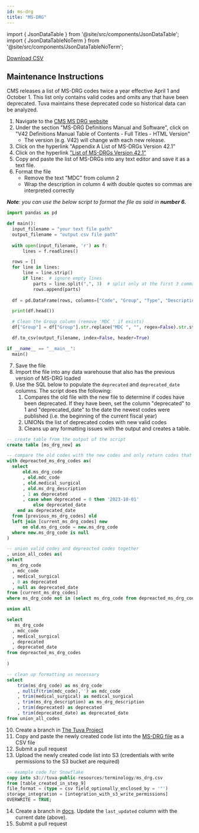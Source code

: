 ```yaml
---
id: ms-drg
title: "MS-DRG"
---
```


import { JsonDataTable } from '@site/src/components/JsonDataTable';
import { JsonDataTableNoTerm } from '@site/src/components/JsonDataTableNoTerm';

<JsonDataTableNoTerm  jsonPath="nodes.seed\.the_tuva_project\.terminology__ms_drg.columns" />

<a href="https://tuva-public-resources.s3.amazonaws.com/versioned_terminology/latest/ms_drg.csv_0_0_0.csv.gz">Download CSV</a>

## Maintenance Instructions

CMS releases a list of MS-DRG codes twice a year effective April 1 and October 1. This list only contains valid codes and omits any that have been deprecated. Tuva maintains these deprecated code so historical data can be analyzed.

1. Navigate to the [CMS MS DRG website](https://www.cms.gov/medicare/payment/prospective-payment-systems/acute-inpatient-pps/ms-drg-classifications-and-software)
2. Under the section "MS-DRG Definitions Manual and Software", click on "V42 Definitions Manual Table of Contents - Full Titles - HTML Version"
    - The version (e.g. V42) will change with each new release.    
3. Click on the hyperlink "Appendix A List of MS-DRGs Version 42.1"
4. Click on the hyperlink ["List of MS-DRGs Version 42.1"](https://www.cms.gov/icd10m/fy2025-version42.1-fullcode-cms/fullcode_cms/P0385.html)
5. Copy and paste the list of MS-DRGs into any text editor and save it as a text file.
6. Format the file
   - Remove the text "MDC" from column 2
   - Wrap the description in column 4 with double quotes so commas are interpreted correctly
  
  ***Note**: you can use the below script to format the file as said in **number 6.***
  ```python
import pandas as pd

def main():
    input_filename = "your text file path"
    output_filename = "output csv file path"  
    
    with open(input_filename, 'r') as f:
        lines = f.readlines()

    rows = []
    for line in lines:
        line = line.strip() 
        if line:  # ignore empty lines
            parts = line.split(",", 3)  # split only at the first 3 commas
            rows.append(parts)
    
    df = pd.DataFrame(rows, columns=["Code", "Group", "Type", "Description"])

    print(df.head())

    # Clean the Group column (remove 'MDC ' if exists)
    df["Group"] = df["Group"].str.replace("MDC ", "", regex=False).str.strip()

    df.to_csv(output_filename, index=False, header=True)

if __name__ == "__main__":
    main()
  ```
7. Save the file
8. Import the file into any data warehouse that also has the previous version of MS-DRG loaded
9. Use the SQL below to populate the `deprecated` and `deprecated_date` columns.  The script does the following:
   1. Compares the old file with the new file to determine if codes have been deprecated.  If they have been, set the column "deprecated" to 1
      and "deprecated_date" to the date the newest codes were published (i.e. the beginning of the current fiscal year)
   2. UNIONs the list of deprecated codes with new valid codes
   3. Cleans up any formatting issues with the output and creates a table.

```sql
-- create table from the output of the script
create table [ms_drg_new] as

-- compare the old codes with the new codes and only return codes that are missing
with depreacted_ms_drg_codes as(
  select
      old.ms_drg_code
      , old.mdc_code
      , old.medical_surgical
      , old.ms_drg_description
      , 1 as deprecated
      , case when deprecated = 0 then '2023-10-01'
          else deprecated_date
    end as deprecated_date
  from [previous_ms_drg_codes] old
  left join [current_ms_drg_codes] new
      on old.ms_drg_code = new.ms_drg_code
  where new.ms_drg_code is null
)

-- union valid codes and depreacted codes together
, union_all_codes as(
select 
  ms_drg_code
  , mdc_code
  , medical_surgical
  , 0 as deprecated
  , null as deprecated_date 
from [current_ms_drg_codes]
where ms_drg_code not in (select ms_drg_code from depreacted_ms_drg_codes)

union all

select
   ms_drg_code
  , mdc_code
  , medical_surgical
  , deprecated
  , deprecated_date
from depreacted_ms_drg_codes
  
)

-- clean up formatting as necessary
select
    trim(ms_drg_code) as ms_drg_code
    , nullif(trim(mdc_code),'') as mdc_code
    , trim(medical_surgical) as medical_surgical
    , trim(ms_drg_description) as ms_drg_description
    , trim(deprecated) as deprecated
    , trim(deprecated_date) as deprecated_date
from union_all_codes

```

10. Create a branch in [The Tuva Project](https://github.com/tuva-health/tuva)
11. Copy and paste the newly created code list into the [MS-DRG file](https://github.com/tuva-health/tuva/blob/main/seeds/terminology/terminology__ms_drg.csv) as
a CSV file
12. Submit a pull request
13. Upload the newly created code list into S3 (credentials with write permissions to the S3 bucket are required)
```sql
-- example code for Snowflake
copy into s3://tuva-public-resources/terminology/ms_drg.csv
from [table_created_in_step_9]
file_format = (type = csv field_optionally_enclosed_by = '"')
storage_integration = [integration_with_s3_write_permissions]
OVERWRITE = TRUE;
```
14. Create a branch in [docs](https://github.com/tuva-health/docs).  Update the `last_updated` column with the current date (above).
15. Submit a pull request
